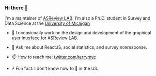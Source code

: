 ### Hi there 👋

I'm a maintainer of [ASReview LAB](https://github.com/asreview/asreview). I'm also a Ph.D. student in Survey and Data Science at the [University of Michigan](https://mcommunity.umich.edu/person/ytma)

- 🔭 I occasionally work on the design and development of the graphical user interface for ASReview LAB.
<!-- - :star: Featured pull requests:
  - [Redesign the interface for creating a new project](https://github.com/asreview/asreview/pull/852)
  - [Redesign project analytics page](https://github.com/asreview/asreview/pull/803)
  - [Quick buttons on project table of home page](https://github.com/asreview/asreview/pull/811) 
  - 🌱 I’m currently learning [Julia](https://julialang.org) for statistical analysis. -->
<!-- - 👯 I’m looking to collaborate on ... -->
<!-- - 🤔 I’m looking for help with ... -->
- 💬 Ask me about ReactJS, social statistics, and survey nonresponse.

- 📫 How to reach me: [twitter.com/terrymyc](https://twitter.com/terrymyc)
<!-- - 😄 Pronouns: ... -->
- ⚡ Fun fact: I don't know how to 🚗 in the US.
